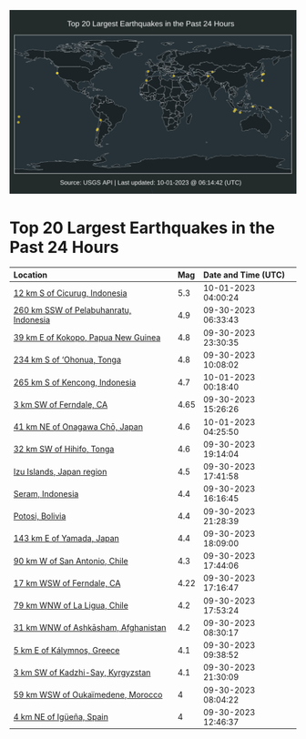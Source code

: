![Map](./map.png)

# Top 20 Largest Earthquakes in the Past 24 Hours

| Location | Mag | Date and Time (UTC) |
|:---|:---|:---|
| [12 km S of Cicurug, Indonesia](https://earthquake.usgs.gov/earthquakes/eventpage/us6000lc08) | 5.3 | 10-01-2023 04:00:24 |
| [260 km SSW of Pelabuhanratu, Indonesia](https://earthquake.usgs.gov/earthquakes/eventpage/us6000lbvl) | 4.9 | 09-30-2023 06:33:43 |
| [39 km E of Kokopo, Papua New Guinea](https://earthquake.usgs.gov/earthquakes/eventpage/us6000lbz3) | 4.8 | 09-30-2023 23:30:35 |
| [234 km S of ‘Ohonua, Tonga](https://earthquake.usgs.gov/earthquakes/eventpage/us6000lbwh) | 4.8 | 09-30-2023 10:08:02 |
| [265 km S of Kencong, Indonesia](https://earthquake.usgs.gov/earthquakes/eventpage/us6000lbz6) | 4.7 | 10-01-2023 00:18:40 |
| [3 km SW of Ferndale, CA](https://earthquake.usgs.gov/earthquakes/eventpage/nc73943821) | 4.65 | 09-30-2023 15:26:26 |
| [41 km NE of Onagawa Chō, Japan](https://earthquake.usgs.gov/earthquakes/eventpage/us6000lc0v) | 4.6 | 10-01-2023 04:25:50 |
| [32 km SW of Hihifo, Tonga](https://earthquake.usgs.gov/earthquakes/eventpage/us6000lbye) | 4.6 | 09-30-2023 19:14:04 |
| [Izu Islands, Japan region](https://earthquake.usgs.gov/earthquakes/eventpage/us6000lby5) | 4.5 | 09-30-2023 17:41:58 |
| [Seram, Indonesia](https://earthquake.usgs.gov/earthquakes/eventpage/us6000lbxk) | 4.4 | 09-30-2023 16:16:45 |
| [Potosi, Bolivia](https://earthquake.usgs.gov/earthquakes/eventpage/us6000lbyr) | 4.4 | 09-30-2023 21:28:39 |
| [143 km E of Yamada, Japan](https://earthquake.usgs.gov/earthquakes/eventpage/us6000lby6) | 4.4 | 09-30-2023 18:09:00 |
| [90 km W of San Antonio, Chile](https://earthquake.usgs.gov/earthquakes/eventpage/us6000lbxz) | 4.3 | 09-30-2023 17:44:06 |
| [17 km WSW of Ferndale, CA](https://earthquake.usgs.gov/earthquakes/eventpage/nc73943846) | 4.22 | 09-30-2023 17:16:47 |
| [79 km WNW of La Ligua, Chile](https://earthquake.usgs.gov/earthquakes/eventpage/us6000lby1) | 4.2 | 09-30-2023 17:53:24 |
| [31 km WNW of Ashkāsham, Afghanistan](https://earthquake.usgs.gov/earthquakes/eventpage/us6000lbvx) | 4.2 | 09-30-2023 08:30:17 |
| [5 km E of Kálymnos, Greece](https://earthquake.usgs.gov/earthquakes/eventpage/us6000lbw5) | 4.1 | 09-30-2023 09:38:52 |
| [3 km SW of Kadzhi-Say, Kyrgyzstan](https://earthquake.usgs.gov/earthquakes/eventpage/us6000lbys) | 4.1 | 09-30-2023 21:30:09 |
| [59 km WSW of Oukaïmedene, Morocco](https://earthquake.usgs.gov/earthquakes/eventpage/us6000lbw0) | 4 | 09-30-2023 08:04:22 |
| [4 km NE of Igüeña, Spain](https://earthquake.usgs.gov/earthquakes/eventpage/us6000lbx2) | 4 | 09-30-2023 12:46:37 |
